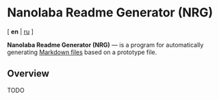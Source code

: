 <!-- This file was automatically generated by Nanolaba Readme Generator (NRG) -->
<!-- Visit https://github.com/nanolaba/readme-generator for details -->

# Nanolaba Readme Generator (NRG)

[ **en** | [ru](README.ru.md) ]

**Nanolaba Readme Generator (NRG)** — is a program for automatically
generating [Markdown files]( https://en.wikipedia.org/wiki/Markdown) based on a prototype file.

## Overview

TODO
